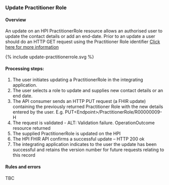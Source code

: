 


### Update Practitioner Role

#### Overview

An update on an HPI PractitionerRole resource allows an authorised user to update the contact details or add an end-date.
Prior to an update a user should do an HTTP GET request using the Practitioner Role identifier [Click here for more information](/getPracRole.html)

<div>
{% include update-practitionerrole.svg %}
</div>

#### Processing steps:

1.	The user initiates updating a PractitionerRole in the integrating application.
2.	The user selects a role to update and supplies new contact details or an end date.
3.	The API consumer sends an HTTP PUT request (a FHIR update) containing the previously returned Practitioner Role with the new details entered by the user. E.g. PUT\<Endpoint>/PractitionerRole/R00000009-H
4.	The request is validated - ALT: Validation failure. OperationOutcome resource returned
5.	The supplied PractitionerRole is updated on the HPI
6.	The HPI FHIR API confirms a successful update – HTTP 200 ok
7.	The integrating application indicates to the user the update has been successful and retains the version number for future requests relating to this record

#### Rules and errors
TBC
